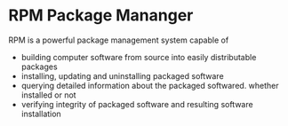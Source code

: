 # RPM Package Mananger
RPM is a powerful package management system capable of
- building computer software from source into easily distributable packages
- installing, updating and uninstalling packaged software
- querying detailed information about the packaged softwared. whether installed or not
- verifying integrity of packaged software and resulting software installation
